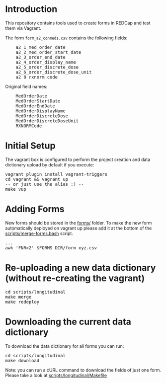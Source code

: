 # Introduction

This repository contains tools used to create forms in REDCap and test them via Vagrant.

The form [`form_a2_conmeds.csv`](forms/form_a2_conmeds.csv) contains the following fields:


<pre>
    a2_1_med_order_date
    a2_2_med_order_start_date
    a2_3_order_end_date
    a2_4_order_display_name
    a2_5_order_discrete_dose
    a2_6_order_discrete_dose_unit
    a2_8_rxnorm_code
</pre>

Original field names:

<pre>
	MedOrderDate
	MedOrderStartDate
	MedOrderEndDate
	MedOrderDisplayName
	MedOrderDiscreteDose
	MedOrderDiscreteDoseUnit
	RXNORMCode
</pre>

# Initial Setup

The vagrant box is configured to perform the project creation and
data dictionary upload by default if you execute:

<pre>
vagrant plugin install vagrant-triggers
cd vagrant && vagrant up
-- or just use the alias :) --
make vup
</pre>

# Adding Forms

New forms should be stored in the [forms/](forms/) folder.
To make the new form automatically deployed on vagrant up please add it at the
bottom of the [scripts/merge-forms.bash](scripts/merge-forms.bash) script.

<pre>
...
awk 'FNR>2' $FORMS_DIR/form_xyz.csv
</pre>

# Re-uploading a new data dictionary (without re-creating the vagrant)

<pre>
cd scripts/longitudinal
make merge
make redeploy
</pre>


# Downloading the current data dictionary

To download the data dictionary for all forms you can run:
<pre>
cd scripts/longitudinal
make download
</pre>

Note: you can run a cURL command to download the fields of just one form.
Please take a look at [scripts/longitudinal/Makefile](scripts/longitudinal/Makefile)

